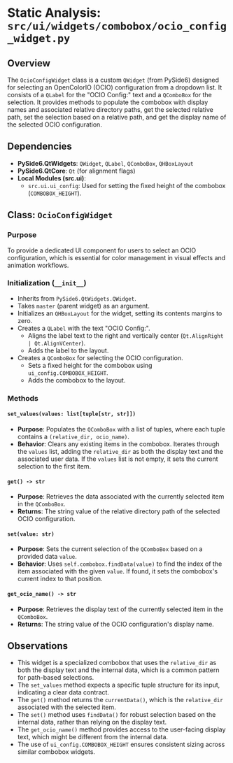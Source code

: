 # Static Analysis: `src/ui/widgets/combobox/ocio_config_widget.py`

## Overview
The `OcioConfigWidget` class is a custom `QWidget` (from PySide6) designed for selecting an OpenColorIO (OCIO) configuration from a dropdown list. It consists of a `QLabel` for the "OCIO Config:" text and a `QComboBox` for the selection. It provides methods to populate the combobox with display names and associated relative directory paths, get the selected relative path, set the selection based on a relative path, and get the display name of the selected OCIO configuration.

## Dependencies
- **PySide6.QtWidgets**: `QWidget`, `QLabel`, `QComboBox`, `QHBoxLayout`
- **PySide6.QtCore**: `Qt` (for alignment flags)
- **Local Modules (src.ui)**:
    - `src.ui.ui_config`: Used for setting the fixed height of the combobox (`COMBOBOX_HEIGHT`).

## Class: `OcioConfigWidget`

### Purpose
To provide a dedicated UI component for users to select an OCIO configuration, which is essential for color management in visual effects and animation workflows.

### Initialization (`__init__`)
- Inherits from `PySide6.QtWidgets.QWidget`.
- Takes `master` (parent widget) as an argument.
- Initializes an `QHBoxLayout` for the widget, setting its contents margins to zero.
- Creates a `QLabel` with the text "OCIO Config:".
    - Aligns the label text to the right and vertically center (`Qt.AlignRight | Qt.AlignVCenter`).
    - Adds the label to the layout.
- Creates a `QComboBox` for selecting the OCIO configuration.
    - Sets a fixed height for the combobox using `ui_config.COMBOBOX_HEIGHT`.
    - Adds the combobox to the layout.

### Methods

#### `set_values(values: list[tuple[str, str]])`
- **Purpose**: Populates the `QComboBox` with a list of tuples, where each tuple contains a `(relative_dir, ocio_name)`.
- **Behavior**: Clears any existing items in the combobox. Iterates through the `values` list, adding the `relative_dir` as both the display text and the associated user data. If the `values` list is not empty, it sets the current selection to the first item.

#### `get() -> str`
- **Purpose**: Retrieves the data associated with the currently selected item in the `QComboBox`.
- **Returns**: The string value of the relative directory path of the selected OCIO configuration.

#### `set(value: str)`
- **Purpose**: Sets the current selection of the `QComboBox` based on a provided data `value`.
- **Behavior**: Uses `self.combobox.findData(value)` to find the index of the item associated with the given `value`. If found, it sets the combobox's current index to that position.

#### `get_ocio_name() -> str`
- **Purpose**: Retrieves the display text of the currently selected item in the `QComboBox`.
- **Returns**: The string value of the OCIO configuration's display name.

## Observations
- This widget is a specialized combobox that uses the `relative_dir` as both the display text and the internal data, which is a common pattern for path-based selections.
- The `set_values` method expects a specific tuple structure for its input, indicating a clear data contract.
- The `get()` method returns the `currentData()`, which is the `relative_dir` associated with the selected item.
- The `set()` method uses `findData()` for robust selection based on the internal data, rather than relying on the display text.
- The `get_ocio_name()` method provides access to the user-facing display text, which might be different from the internal data.
- The use of `ui_config.COMBOBOX_HEIGHT` ensures consistent sizing across similar combobox widgets.
